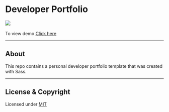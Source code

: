 # Developer Portfolio

![](https://img.shields.io/badge/Status-Complete-green.svg) <br><br>
To view demo [Click here](https://vk0808.github.io/portfolio-sass/dist)

---

## About 
This repo contains a personal developer portfolio template that was created with Sass.

---

## License & Copyright
Licensed under [MIT](LICENSE)
